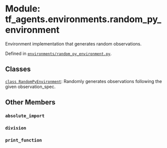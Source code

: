 <div itemscope itemtype="http://developers.google.com/ReferenceObject">
<meta itemprop="name" content="tf_agents.environments.random_py_environment" />
<meta itemprop="path" content="Stable" />
<meta itemprop="property" content="absolute_import"/>
<meta itemprop="property" content="division"/>
<meta itemprop="property" content="print_function"/>
</div>

# Module: tf_agents.environments.random_py_environment

Environment implementation that generates random observations.



Defined in [`environments/random_py_environment.py`](https://github.com/tensorflow/agents/tree/master/tf_agents/environments/random_py_environment.py).

<!-- Placeholder for "Used in" -->


## Classes

[`class RandomPyEnvironment`](../../tf_agents/environments/random_py_environment/RandomPyEnvironment.md): Randomly generates observations following the given observation_spec.

## Other Members

<h3 id="absolute_import"><code>absolute_import</code></h3>

<h3 id="division"><code>division</code></h3>

<h3 id="print_function"><code>print_function</code></h3>

